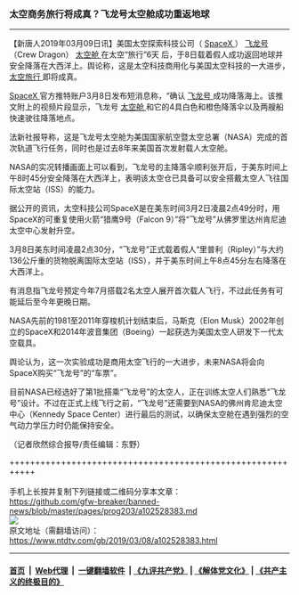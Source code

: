 ### 太空商务旅行将成真？飞龙号太空舱成功重返地球
------------------------

<div class="post_content" itemprop="articleBody">
 <p>
  【新唐人2019年03月09日讯】美国太空探索科技公司（
  <a href="https://www.ntdtv.com/gb/spacex.htm">
   SpaceX
  </a>
  ）
  <a href="https://www.ntdtv.com/gb/飞龙号.htm">
   飞龙号
  </a>
  （Crew Dragon）
  <a href="https://www.ntdtv.com/gb/太空舱.htm">
   太空舱
  </a>
  在太空“旅行”6天 后，于8日载着假人成功返回地球并安全降落在大西洋上。舆论称，这是太空科技商用化与美国太空科技的一大进步，
  <a href="https://www.ntdtv.com/gb/太空旅行.htm">
   太空旅行
  </a>
  即将成真。
 </p>
 <p>
  <a href="https://www.ntdtv.com/gb/spacex.htm">
   SpaceX
  </a>
  官方推特账户3月8日发布短消息称，“确认
  <a href="https://www.ntdtv.com/gb/飞龙号.htm">
   飞龙号
  </a>
  成功降落海上。该推文附上的视频片段显示，飞龙号
  <a href="https://www.ntdtv.com/gb/太空舱.htm">
   太空舱
  </a>
  和它的4具白色和橙色降落伞以及两艘船快速驶往降落地点。
 </p>
 <p>
  法新社报导称，这是飞龙号太空舱为美国国家航空暨太空总署（NASA）完成的首次轨道飞行任务，同时也是过去8年来美国首次发射载人太空舱。
 </p>
 <p>
  NASA的实况转播画面上可以看到，飞龙号的主降落伞顺利张开后，于美东时间上午8时45分安全降落在大西洋上，表明该太空仓已具备可以安全搭戴太空人飞往国际太空站（ISS）的能力。
 </p>
 <p>
  据公开的资讯，太空科技公司SpaceX是在美东时间3月2日凌晨2点49分时，用SpaceX的可重复使用火箭“猎鹰9号（Falcon 9）”将“飞龙号”从佛罗里达州肯尼迪太空中心发射升空。
 </p>
 <p>
  3月8日美东时间凌晨2点30分，“飞龙号”正式载着假人“里普利（Ripley）”与大约136公斤重的货物脱离国际太空站（ISS），并于美东时间上午8点45分左右降落在大西洋上。
 </p>
 <p>
  有消息指飞龙号预定今年7月搭载2名太空人展开首次载人飞行，不过此任务有可能延后至今年更晚日期。
 </p>
 <p>
  NASA先前的1981至2011年穿梭机计划结束后，马斯克（Elon Musk）2002年创立的SpaceX和2014年波音集团（Boeing）一起获选为美国太空人研发下一代太空载具。
 </p>
 <p>
  舆论认为，这一次实验成功是商用太空飞行的一大进步，未来NASA将会向SpaceX购买“飞龙号”的“车票”。
 </p>
 <p>
  目前NASA已经选好了第1批搭乘“飞龙号”的太空人，正在训练太空人们熟悉“飞龙号”设计。不过在正式上线飞行之前，“飞龙号”还需要到NASA的佛州肯尼迪太空中心（Kennedy Space Center）进行最后的测试，以确保太空舱在遇到强烈的空气动力学压力时仍能保持安全。
 </p>
 <p>
  （记者欣然综合报导/责任编辑：东野）
 </p>
 <div class="single_ad">
 </div>
</div>

+++++++++++++++++++++++++++++++++++++++++++++++++++++++++++<br/><br/>
手机上长按并复制下列链接或二维码分享本文章：<br/>
https://github.com/gfw-breaker/banned-news/blob/master/pages/prog203/a102528383.md <br/>
<a href='https://github.com/gfw-breaker/banned-news/blob/master/pages/prog203/a102528383.md'><img src='https://github.com/gfw-breaker/banned-news/blob/master/pages/prog203/a102528383.md.png'/></a> <br/>
原文地址（需翻墙访问）：https://www.ntdtv.com/gb/2019/03/08/a102528383.html


------------------------
#### [首页](https://github.com/gfw-breaker/banned-news/blob/master/README.md) &nbsp;|&nbsp; [Web代理](https://github.com/labour-camp/helloworld) &nbsp;|&nbsp; [一键翻墙软件](https://github.com/gfw-breaker/nogfw/blob/master/README.md) &nbsp;| [《九评共产党》](https://github.com/gfw-breaker/9ping.md/blob/master/README.md#九评之一评共产党是什么) | [《解体党文化》](https://github.com/gfw-breaker/jtdwh.md/blob/master/README.md) | [《共产主义的终极目的》](https://github.com/gfw-breaker/gczydzjmd.md/blob/master/README.md)

